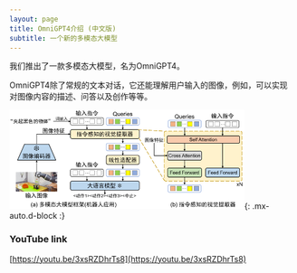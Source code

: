 ```yaml
---
layout: page
title: OmniGPT4介绍 (中文版)
subtitle: 一个新的多模态大模型
---
```


我们推出了一款多模态大模型，名为OmniGPT4。

OmniGPT4除了常规的文本对话，它还能理解用户输入的图像，例如，可以实现对图像内容的描述、问答以及创作等等。

![pipeline](/assets/img/pipeline.jpg){: .mx-auto.d-block :}

### YouTube link

[https://youtu.be/3xsRZDhrTs8](https://youtu.be/3xsRZDhrTs8)
